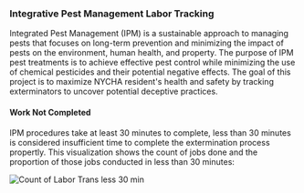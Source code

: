 ### Integrative Pest Management Labor Tracking
Integrated Pest Management (IPM) is a sustainable approach to managing pests that focuses on long-term prevention and minimizing the impact of pests on the environment, human health, and property. The purpose of IPM pest treatments is to achieve effective pest control while minimizing the use of chemical pesticides and their potential negative effects. The goal of this project is to maximize NYCHA resident's health and safety by tracking exterminators to uncover potential deceptive practices. 

#### Work Not Completed
IPM procedures take at least 30 minutes to complete, less than 30 minutes is considered insufficient time to complete the extermination process propertly. This visualization shows the count of jobs done and the proportion of those jobs conducted in less than 30 minutes:

![Count of Labor Trans less 30 min](https://github.com/dariusmehri/Integrative-Pest-Management-Labor-Tracking-at-NYCHA/assets/11237613/b422c515-cc15-47ae-96c8-8a5ac5980c44)




